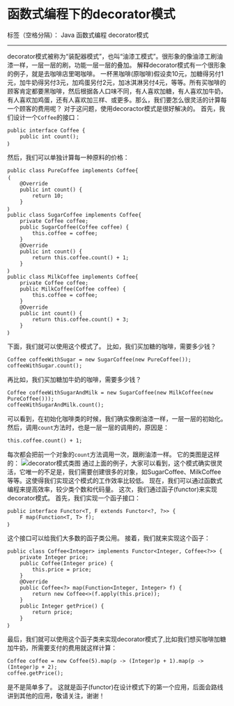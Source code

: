 ﻿# 函数式编程下的decorator模式

标签（空格分隔）： Java 函数式编程 decorator模式

---

decorator模式被称为“装配器模式”，也叫“油漆工模式”。很形象的像油漆工刷油漆一样，一层一层的刷，功能一层一层的叠加。
解释decorator模式有一个很形象的例子，就是去咖啡店里喝咖啡。
一杯黑咖啡(原咖啡)假设卖10元，加糖得另付1元，加牛奶得另付3元，加鸡蛋另付2元，加冰淇淋另付4元，等等。所有买咖啡的顾客肯定都要黑咖啡，然后根据各人口味不同，有人喜欢加糖，有人喜欢加牛奶，有人喜欢加鸡蛋，还有人喜欢加三样、或更多。那么，我们要怎么很灵活的计算每一个顾客的费用呢？
对于这问题，使用decoractor模式是很好解决的。
首先，我们设计一个`Coffee`的接口：

    public interface Coffee {
        public int count();
    ｝
然后，我们可以单独计算每一种原料的价格：

    public class PureCoffee implements Coffee{
    ｛
        @Override
        public int count() {
            return 10;
        }
    ｝
    public class SugarCoffee implements Coffee{
        private Coffee coffee;
        public SugarCoffee(Coffee coffee) {
            this.coffee = coffee;
        }
        @Override
        public int count() {
            return this.coffee.count() + 1;
        }
    ｝
    public class MilkCoffee implements Coffee{
        private Coffee coffee;
        public MilkCoffee(Coffee coffee) {
            this.coffee = coffee;
        }
        @Override
        public int count() {
            return this.coffee.count() + 3;
        }
    ｝
下面，我们就可以使用这个模式了。
比如，我们买加糖的咖啡，需要多少钱？

    Coffee coffeeWithSugar = new SugarCoffee(new PureCoffee());
    coffeeWithSugar.count();
再比如，我们买加糖加牛奶的咖啡，需要多少钱？

    Coffee coffeeWithSugarAndMilk = new SugarCoffee(new MilkCoffee(new PureCoffee()));
    coffeeWithSugarAndMilk.count();
可以看到，在初始化咖啡类的时候，我们确实像刷油漆一样，一层一层的初始化。然后，调用`count`方法时，也是一层一层的调用的，原因是：

    this.coffee.count() + 1;
每次都会把前一个对象的`count`方法调用一次，跟刷油漆一样。
它的类图是这样的：
![decorator模式类图][1]
通过上面的例子，大家可以看到，这个模式确实很灵活，它唯一的不足是，我们需要创建很多的对象，如SugarCoffee、MilkCoffee等等。这使得我们实现这个模式的工作效率比较低。
现在，我们可以通过函数式编程来提高效率，较少类个数和代码量。
这次，我们通过函子(functor)来实现decorator模式。
首先，我们实现一个函子接口：

    public interface Functor<T, F extends Functor<?, ?>> {
        F map(Function<T, T> f);
    ｝
这个接口可以给我们大多数的函子类公用。
接着，我们就来实现这个函子：

    public class Coffee<Integer> implements Functor<Integer, Coffee<?>> {
        private Integer price;
        public Coffee(Integer price) {
            this.price = price;
        }
        @Override
        public Coffee<?> map(Function<Integer, Integer> f) {
            return new Coffee<>(f.apply(this.price));
        }
        public Integer getPrice() {
            return price;
        }
    ｝
最后，我们就可以使用这个函子类来实现decorator模式了,比如我们想买咖啡加糖加牛奶，所需要支付的费用就这样计算：

    Coffee coffee = new Coffee(5).map(p -> (Integer)p + 1).map(p -> (Integer)p + 2);
    coffee.getPrice();
是不是简单多了。
这就是函子(functor)在设计模式下的第一个应用，后面会路线讲到其他的应用，敬请关注，谢谢！



  [1]: https://thumbnail0.baidupcs.com/thumbnail/8ccffe5c3d09ce0c007bcd1f414cf4f7?fid=2048635255-250528-272929452653573&time=1521097200&rt=sh&sign=FDTAER-DCb740ccc5511e5e8fedcff06b081203-imqX6MV41Ybgx3DEIyLqdlBHkd8=&expires=8h&chkv=0&chkbd=0&chkpc=&dp-logid=1708331795493378943&dp-callid=0&size=c710_u400&quality=100&vuk=-&ft=video